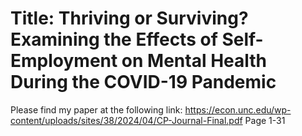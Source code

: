 # Title: Thriving or Surviving? Examining the Effects of Self-Employment on Mental Health During the COVID-19 Pandemic
Please find my paper at the following link: https://econ.unc.edu/wp-content/uploads/sites/38/2024/04/CP-Journal-Final.pdf
Page 1-31
